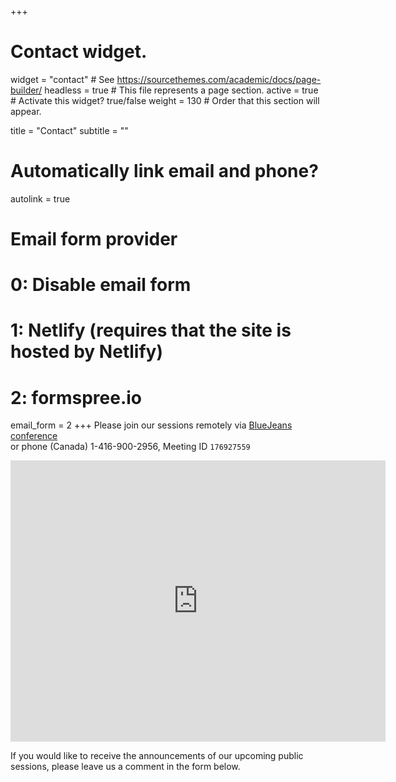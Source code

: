 +++
# Contact widget.
widget = "contact"  # See https://sourcethemes.com/academic/docs/page-builder/
headless = true  # This file represents a page section.
active = true  # Activate this widget? true/false
weight = 130  # Order that this section will appear.

title = "Contact"
subtitle = ""

# Automatically link email and phone?
autolink = true

# Email form provider
#   0: Disable email form
#   1: Netlify (requires that the site is hosted by Netlify)
#   2: formspree.io
email_form = 2
+++
Please join our sessions remotely via [BlueJeans conference](https://bluejeans.com/176927559?src=textEmail)  
or phone (Canada) 1-416-900-2956, Meeting ID `176927559`

<iframe src="https://www.google.com/maps/embed?pb=!1m18!1m12!1m3!1d8898.42111660807!2d-123.31656534804894!3d48.46580716344415!2m3!1f0!2f0!3f0!3m2!1i1024!2i768!4f13.1!3m3!1m2!1s0x548f715b8205bb47%3A0x86b030a9d863b729!2sHut+R+(HTR)%2C+Victoria%2C+BC+V8N+5M8!5e0!3m2!1sen!2sca!4v1564793281660!5m2!1sen!2sca" width="600" height="450" frameborder="0" style="border:0" allowfullscreen></iframe>

If you would like to receive the announcements of our upcoming public sessions, please leave us a comment in the form below.
